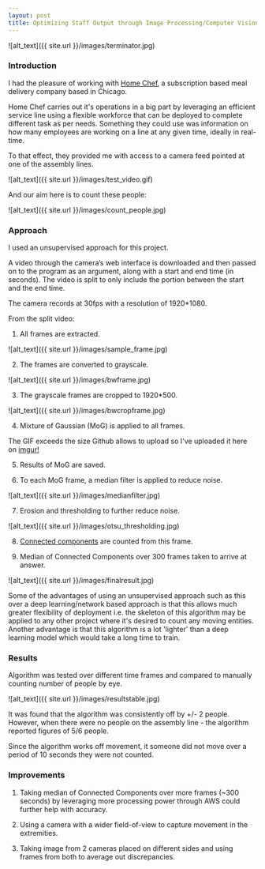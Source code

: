 ```yaml
---
layout: post
title: Optimizing Staff Output through Image Processing/Computer Vision
---
```


![alt_text]({{ site.url }}/images/terminator.jpg)

### Introduction

I had the pleasure of working with <a href='https://www.homechef.com/'>Home Chef</a>, a subscription based meal delivery company based in Chicago.

Home Chef carries out it's operations in a big part by leveraging an efficient service line using a flexible workforce that can be deployed to complete different task as per needs. Something they could use was information on how many employees are working on a line at any given time, ideally in real-time.

To that effect, they provided me with access to a camera feed pointed at one of the assembly lines.

![alt_text]({{ site.url }}/images/test_video.gif)

And our aim here is to count these people:

![alt_text]({{ site.url }}/images/count_people.jpg)

### Approach

I used an unsupervised approach for this project.

A video through the camera’s web interface is downloaded and then passed on to the program as an argument, along with a start and end time (in seconds). The video is split to only include the portion between the start and the end time.

The camera records at 30fps with a resolution of 1920*1080.

From the split video:

1. All frames are extracted.

  ![alt_text]({{ site.url }}/images/sample_frame.jpg)

2. The frames are converted to grayscale.

  ![alt_text]({{ site.url }}/images/bwframe.jpg)

3. The grayscale frames are cropped to 1920*500.

  ![alt_text]({{ site.url }}/images/bwcropframe.jpg)

4. Mixture of Gaussian (MoG) is applied to all frames.

  The GIF exceeds the size Github allows to upload so I've uploaded it here on <a href='https://imgur.com/a/mn5LcDr'>imgur!</a>

5. Results of MoG are saved.

6. To each MoG frame, a median filter is applied to reduce noise.

  ![alt_text]({{ site.url }}/images/medianfilter.jpg)

7. Erosion and thresholding to further reduce noise.

  ![alt_text]({{ site.url }}/images/otsu_thresholding.jpg)

8. <a href='https://en.wikipedia.org/wiki/Connected_component_(graph_theory)'>Connected components</a> are counted from this frame.

9. Median of Connected Components over 300 frames taken to arrive at answer.

  ![alt_text]({{ site.url }}/images/finalresult.jpg)

Some of the advantages of using an unsupervised approach such as this over a deep learning/network based approach is that this allows much greater flexibility of deployment i.e. the skeleton of this algorithm may be applied to any other project where it's desired to count any moving entities. Another advantage is that this algorithm is a lot 'lighter' than a deep learning model which would take a long time to train.

### Results

Algorithm was tested over different time frames and compared to manually counting number of people by eye.

![alt_text]({{ site.url }}/images/resultstable.jpg)

It was found that the algorithm was consistently off by +/- 2 people. However, when there were no people on the assembly line - the algorithm reported figures of 5/6 people.

Since the algorithm works off movement, it someone did not move over a period of 10 seconds they were not counted.

### Improvements

1. Taking median of Connected Components over more frames (~300 seconds) by leveraging more processing power through AWS could further help with accuracy.

2. Using a camera with a wider field-of-view to capture movement in the extremities.

3. Taking image from 2 cameras placed on different sides and using frames from both to average out discrepancies.
